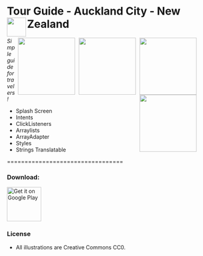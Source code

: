 Tour Guide - Auckland City - New Zealand 
<img src="https://upload.wikimedia.org/wikipedia/en/thumb/3/35/New_Zealand_Cricket_Cap_Insignia.svg/120px-New_Zealand_Cricket_Cap_Insignia.svg.png" width="50"  align="left" >
=================================

<img src="https://lh3.googleusercontent.com/ZDqEVjop42KVd17v1396Fj6vSWh0KOnWxJnxaqrAbJJGJUSXyeML1xshzJ96O4Zo64of=h900-rw" width="150" align="right" hspace="5">

<img src="https://lh3.googleusercontent.com/CGigmTRmz3CuzeZGFlW5Fa5Vpe8xRWR5bsX533wKzpAB4Fy6WKAyBaF-smBOqQnGMA=h900-rw" width="150" align="right" hspace="5">

<img src="https://lh3.googleusercontent.com/Dq3k3QMUTq1S987xUS34Ufo4Yvysqxtciy_q3bUW5zL3Oynf2iz_ckvswlr1YRK8Ybc=h900-rw" width="150" align="right" hspace="5">

<img src="https://lh3.googleusercontent.com/5jhrvzuSfnDWI_XyWQPNn6EzFzuwIYix_xFO22qpsiiPYSGYYzCQ8zZI4U4DB4gXgQ=h900-rw" width="150"  align="right" hspace="5">

*Simple guide for travelers!*

- Splash Screen
- Intents
- ClickListeners
- Arraylists
- ArrayAdapter
- Styles
- Strings Translatable

=================================

### Download:

<a href="https://play.google.com/store/apps/details?id=com.tour.guide" target="_blank">
<img src="https://play.google.com/intl/en_us/badges/images/generic/en-play-badge.png" alt="Get it on Google Play" height="90"/></a>

### License

- All illustrations are Creative Commons CC0.

